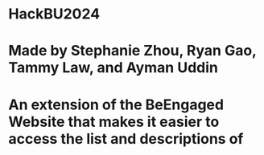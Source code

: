 # HackBU2024
# Made by Stephanie Zhou, Ryan Gao, Tammy Law, and Ayman Uddin
# An extension of the BeEngaged Website that makes it easier to access the list and descriptions of 

